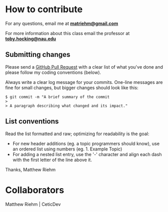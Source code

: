 # How to contribute

For any questions, email me at **matriehm@gmail.com**

For more information about this class email the professor at **toby.hocking@nau.edu**

## Submitting changes

Please send a [GitHub Pull Request](https://github.com/ceticdev/cs305-module5/pull/new/master) with a clear list of what you've done and please follow my coding conventions (below).

Always write a clear log message for your commits. One-line messages are fine for small changes, but bigger changes should look like this:

    $ git commit -m "A brief summary of the commit
    > 
    > A paragraph describing what changed and its impact."

## List conventions

Read the list formatted and raw; optimizing for readability is the goal:

  * For new header additions (eg. a topic programmers should know), use an ordered list using numbers (eg. 1. Example Topic)
  * For adding a nested list entry, use the '-' character and align each dash with the first letter of the line above it.

Thanks,
Matthew Riehm

# Collaborators
Matthew Riehm | CeticDev

